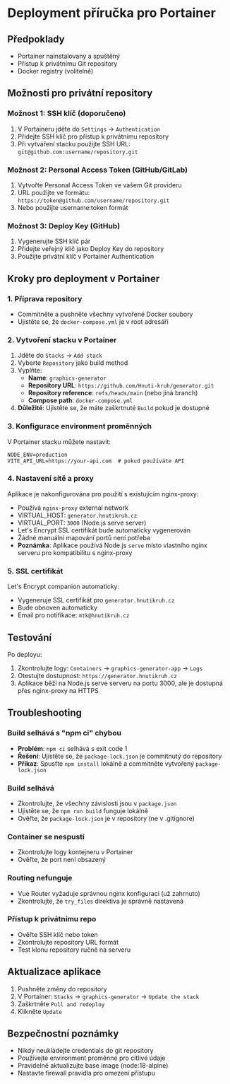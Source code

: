 # Deployment příručka pro Portainer

## Předpoklady
- Portainer nainstalovaný a spuštěný
- Přístup k privátnímu Git repository
- Docker registry (volitelně)

## Možnosti pro privátní repository

### Možnost 1: SSH klíč (doporučeno)
1. V Portaineru jděte do `Settings` → `Authentication`
2. Přidejte SSH klíč pro přístup k privátnímu repository
3. Při vytváření stacku použijte SSH URL: `git@github.com:username/repository.git`

### Možnost 2: Personal Access Token (GitHub/GitLab)
1. Vytvořte Personal Access Token ve vašem Git provideru
2. URL použijte ve formátu: `https://token@github.com/username/repository.git`
3. Nebo použijte username:token formát

### Možnost 3: Deploy Key (GitHub)
1. Vygenerujte SSH klíč pár
2. Přidejte veřejný klíč jako Deploy Key do repository
3. Použijte privátní klíč v Portainer Authentication

## Kroky pro deployment v Portainer

### 1. Příprava repository
- Commitněte a pushněte všechny vytvořené Docker soubory
- Ujistěte se, že `docker-compose.yml` je v root adresáři

### 2. Vytvoření stacku v Portainer
1. Jděte do `Stacks` → `Add stack`
2. Vyberte `Repository` jako build method
3. Vyplňte:
   - **Name**: `graphics-generator`
   - **Repository URL**: `https://github.com/Hnuti-kruh/generator.git`
   - **Repository reference**: `refs/heads/main` (nebo jiná branch)
   - **Compose path**: `docker-compose.yml`
4. **Důležité**: Ujistěte se, že máte zaškrtnuté `Build` pokud je dostupné

### 3. Konfigurace environment proměnných
V Portainer stacku můžete nastavit:
```
NODE_ENV=production
VITE_API_URL=https://your-api.com  # pokud používáte API
```

### 4. Nastavení sítě a proxy
Aplikace je nakonfigurována pro použití s existujícím nginx-proxy:
- Používá `nginx-proxy` external network
- VIRTUAL_HOST: `generator.hnutikruh.cz`
- VIRTUAL_PORT: `3000` (Node.js serve server)
- Let's Encrypt SSL certifikát bude automaticky vygenerován
- Žádné manuální mapování portů není potřeba
- **Poznámka**: Aplikace používá Node.js `serve` místo vlastního nginx serveru pro kompatibilitu s nginx-proxy

### 5. SSL certifikát
Let's Encrypt companion automaticky:
- Vygeneruje SSL certifikát pro `generator.hnutikruh.cz`
- Bude obnoven automaticky
- Email pro notifikace: `mtk@hnutikruh.cz`

## Testování
Po deployu:
1. Zkontrolujte logy: `Containers` → `graphics-generator-app` → `Logs`
2. Otestujte dostupnost: `https://generator.hnutikruh.cz`
3. Aplikace běží na Node.js serve serveru na portu 3000, ale je dostupná přes nginx-proxy na HTTPS

## Troubleshooting

### Build selhává s "npm ci" chybou
- **Problém**: `npm ci` selhává s exit code 1
- **Řešení**: Ujistěte se, že `package-lock.json` je commitnutý do repository
- **Příkaz**: Spusťte `npm install` lokálně a commitněte vytvořený `package-lock.json`

### Build selhává
- Zkontrolujte, že všechny závislosti jsou v `package.json`
- Ujistěte se, že `npm run build` funguje lokálně
- Ověřte, že `package-lock.json` je v repository (ne v .gitignore)

### Container se nespustí
- Zkontrolujte logy kontejneru v Portainer
- Ověřte, že port není obsazený

### Routing nefunguje
- Vue Router vyžaduje správnou nginx konfiguraci (už zahrnuto)
- Zkontrolujte, že `try_files` direktiva je správně nastavená

### Přístup k privátnímu repo
- Ověřte SSH klíč nebo token
- Zkontrolujte repository URL formát
- Test klonu repository ručně na serveru

## Aktualizace aplikace
1. Pushněte změny do repository
2. V Portainer: `Stacks` → `graphics-generator` → `Update the stack`
3. Zaškrtněte `Pull and redeploy`
4. Klikněte `Update`

## Bezpečnostní poznámky
- Nikdy neukládejte credentials do git repository
- Používejte environment proměnné pro citlivé údaje
- Pravidelně aktualizujte base image (node:18-alpine)
- Nastavte firewall pravidla pro omezení přístupu
